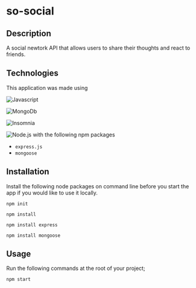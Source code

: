 # so-social

## Description

A social newtork API that allows users to share their thoughts and react to friends.

## Technologies
This application was made using

![Javascript](https://img.shields.io/badge/-JavaScript-f7df1e?style=for-the-badge&logo=javascript&logoColor=black)

![MongoDb](https://img.shields.io/badge/-MongoDB-47A248?style=for-the-badge&logo=mongodb&logoColor=white)

![Insomnia](https://img.shields.io/badge/-Insomnia-5849BE?style=for-the-badge&logo=insomnia&logoColor=white)

![Node.js](https://img.shields.io/badge/-Node.js-339933?style=for-the-badge&logo=node.js&logoColor=white) 
with the following npm packages
* `express.js`
* `mongoose` 

## Installation

Install the following node packages on command line before you start the app if you would like to use it locally.

`npm init`

`npm install`

`npm install express`

`npm install mongoose`


## Usage   

Run the following commands at the root of your project;

`npm start`

